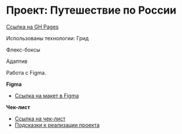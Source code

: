 # Проект: Путешествие по России
[Ссылка на GH Pages](https://cliknik.github.io/russian-travel/)

Использованы технологии:
Грид

Флекс-боксы

Адаптив

Работа с Figma.

**Figma**

* [Ссылка на макет в Figma](https://www.figma.com/file/5S2WSbEFL6awjVWJ0NWL8Q/Sprint-3_-Russia-_-desktop-mobile?node-id=28503%3A0)

**Чек-лист**

* [Ссылка на чек-лист](https://code.s3.yandex.net/web-developer/checklists-pdf/web-plus/checklist-2.pdf)
* [Подсказки к реализации проекта](https://code.s3.yandex.net/web-plus/static/second-month/russian-travel-project/index.html)


